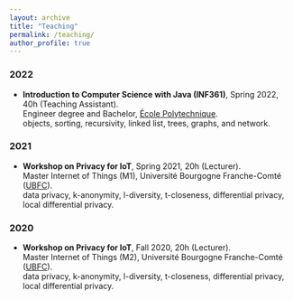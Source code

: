 ```yaml
---
layout: archive
title: "Teaching"
permalink: /teaching/
author_profile: true
---
```


### 2022
- **Introduction to Computer Science with Java (INF361)**, Spring 2022, 40h (Teaching Assistant).\
Engineer degree and Bachelor, [École Polytechnique](https://www.polytechnique.edu/en).\
objects, sorting, recursivity, linked list, trees, graphs, and network.

### 2021
- **Workshop on Privacy for IoT**, Spring 2021, 20h (Lecturer).\
Master Internet of Things (M1), Université Bourgogne Franche-Comté ([UBFC](https://www.ubfc.fr/)).\
data privacy, k-anonymity, l-diversity, t-closeness, differential privacy, local differential privacy.

### 2020
- **Workshop on Privacy for IoT**, Fall 2020, 20h (Lecturer).\
Master Internet of Things (M2), Université Bourgogne Franche-Comté ([UBFC](https://www.ubfc.fr/)).\
data privacy, k-anonymity, l-diversity, t-closeness, differential privacy, local differential privacy.

